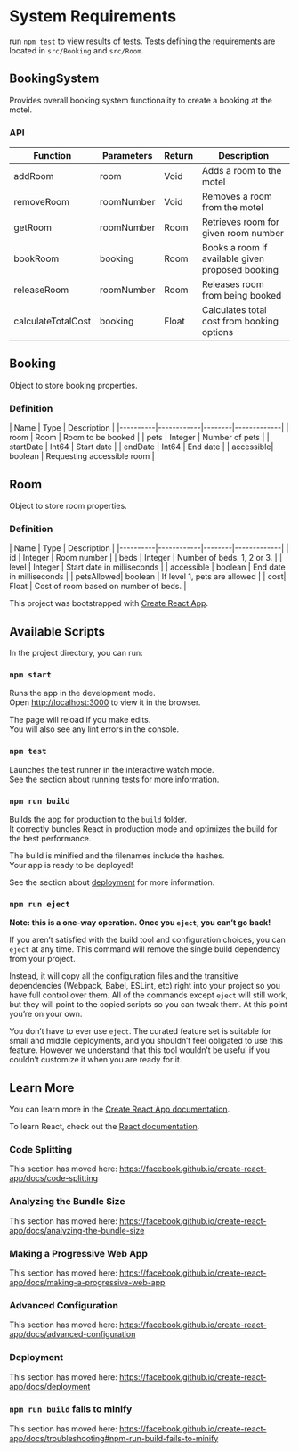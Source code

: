 # System Requirements #
run `npm test` to view results of tests.  Tests defining the requirements are located in `src/Booking` and `src/Room`.

## BookingSystem
Provides overall booking system functionality to create a booking at the motel.

### API
| Function | Parameters | Return | Description |
|----------|------------|--------|-------------|
| addRoom    | room     | Void   | Adds a room to the motel |
| removeRoom | roomNumber | Void | Removes a room from the motel |
| getRoom    | roomNumber | Room | Retrieves room for given room number |
| bookRoom   | booking | Room | Books a room if available given proposed booking  |
| releaseRoom| roomNumber | Room | Releases room from being booked |
| calculateTotalCost | booking | Float | Calculates total cost from booking options |

## Booking
Object to store booking properties.

### Definition
| Name | Type | Description |
|----------|------------|--------|-------------|
| room    | Room     | Room to be booked   |
| pets | Integer | Number of pets |
| startDate    | Int64 | Start date |
| endDate   | Int64 | End date |
| accessible| boolean | Requesting accessible room |


## Room
Object to store room properties.

### Definition
| Name | Type | Description |
|----------|------------|--------|-------------|
| id    | Integer     | Room number   |
| beds | Integer | Number of beds. 1, 2 or 3. |
| level    | Integer | Start date in milliseconds |
| accessible   | boolean | End date in milliseconds |
| petsAllowed| boolean | If level 1, pets are allowed |
| cost| Float | Cost of room based on number of beds. |


This project was bootstrapped with [Create React App](https://github.com/facebook/create-react-app).

## Available Scripts

In the project directory, you can run:

### `npm start`

Runs the app in the development mode.<br>
Open [http://localhost:3000](http://localhost:3000) to view it in the browser.

The page will reload if you make edits.<br>
You will also see any lint errors in the console.

### `npm test`

Launches the test runner in the interactive watch mode.<br>
See the section about [running tests](https://facebook.github.io/create-react-app/docs/running-tests) for more information.

### `npm run build`

Builds the app for production to the `build` folder.<br>
It correctly bundles React in production mode and optimizes the build for the best performance.

The build is minified and the filenames include the hashes.<br>
Your app is ready to be deployed!

See the section about [deployment](https://facebook.github.io/create-react-app/docs/deployment) for more information.

### `npm run eject`

**Note: this is a one-way operation. Once you `eject`, you can’t go back!**

If you aren’t satisfied with the build tool and configuration choices, you can `eject` at any time. This command will remove the single build dependency from your project.

Instead, it will copy all the configuration files and the transitive dependencies (Webpack, Babel, ESLint, etc) right into your project so you have full control over them. All of the commands except `eject` will still work, but they will point to the copied scripts so you can tweak them. At this point you’re on your own.

You don’t have to ever use `eject`. The curated feature set is suitable for small and middle deployments, and you shouldn’t feel obligated to use this feature. However we understand that this tool wouldn’t be useful if you couldn’t customize it when you are ready for it.

## Learn More

You can learn more in the [Create React App documentation](https://facebook.github.io/create-react-app/docs/getting-started).

To learn React, check out the [React documentation](https://reactjs.org/).

### Code Splitting

This section has moved here: https://facebook.github.io/create-react-app/docs/code-splitting

### Analyzing the Bundle Size

This section has moved here: https://facebook.github.io/create-react-app/docs/analyzing-the-bundle-size

### Making a Progressive Web App

This section has moved here: https://facebook.github.io/create-react-app/docs/making-a-progressive-web-app

### Advanced Configuration

This section has moved here: https://facebook.github.io/create-react-app/docs/advanced-configuration

### Deployment

This section has moved here: https://facebook.github.io/create-react-app/docs/deployment

### `npm run build` fails to minify

This section has moved here: https://facebook.github.io/create-react-app/docs/troubleshooting#npm-run-build-fails-to-minify
